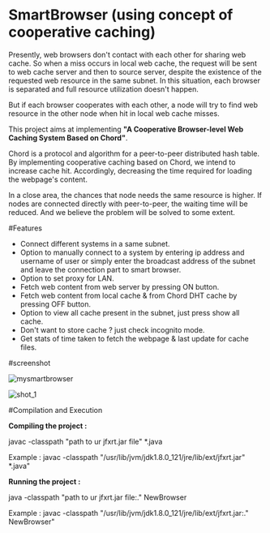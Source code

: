 # SmartBrowser (using concept of cooperative caching)

Presently, web browsers don't contact with each other for sharing web cache. So when a miss occurs in local web cache, the request will be sent to web cache server and then to source server, despite the existence of 
the requested web resource in the same subnet. In this situation, each browser is separated and full resource utilization doesn't happen.

But if each browser cooperates with each other, a node will try to find web resource in the other node when hit in local web cache misses.

This project aims at implementing **"A Cooperative Browser-level Web Caching System Based on Chord"**.

Chord is a protocol and algorithm for a peer-to-peer distributed hash table. By implementing cooperative caching based on Chord, we intend to increase cache hit. Accordingly, decreasing the time required for loading the webpage's content.

In a close area, the chances that node needs the same resource is higher. If nodes are connected directly with peer-to-peer, the waiting time will be reduced. And we believe the problem will be solved to some extent.

#Features

* Connect different systems in a same subnet.
* Option to manually connect to a system by entering ip address and username of user or simply enter the broadcast address of the subnet and leave the connection part to smart browser.
* Option to set proxy for LAN.
* Fetch web content from web server by pressing ON button.
* Fetch web content from local cache & from Chord DHT cache by pressing OFF button.
* Option to view all cache present in the subnet, just press show all cache.
* Don't want to store cache ? just check incognito mode.
* Get stats of time taken to fetch the webpage & last update for cache files.

#screenshot

![mysmartbrowser](https://user-images.githubusercontent.com/20659938/29840573-1c69f958-8d20-11e7-861e-be1872e9c5c3.png)

![shot_1](https://user-images.githubusercontent.com/20659938/29840572-1c6960a6-8d20-11e7-83e2-097b6df6db01.png)

#Compilation and Execution

**Compiling the project :**

javac -classpath "path to ur jfxrt.jar file" *.java

Example : javac -classpath "/usr/lib/jvm/jdk1.8.0_121/jre/lib/ext/jfxrt.jar" *.java"

**Running the project :**

java -classpath "path to ur jfxrt.jar file:." NewBrowser

Example : javac -classpath "/usr/lib/jvm/jdk1.8.0_121/jre/lib/ext/jfxrt.jar:." NewBrowser"
